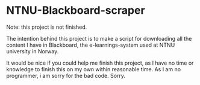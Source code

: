 # NTNU-Blackboard-scraper
Note: this project is not finished.

The intention behind this project is to make a script for downloading all the content I have in Blackboard, the e-learnings-system used at NTNU university in Norway.

It would be nice if you could help me finish this project, as I have no time or knowledge to finish this on my own within reasonable time.
As I am no programmer, i am sorry for the bad code. Sorry.
